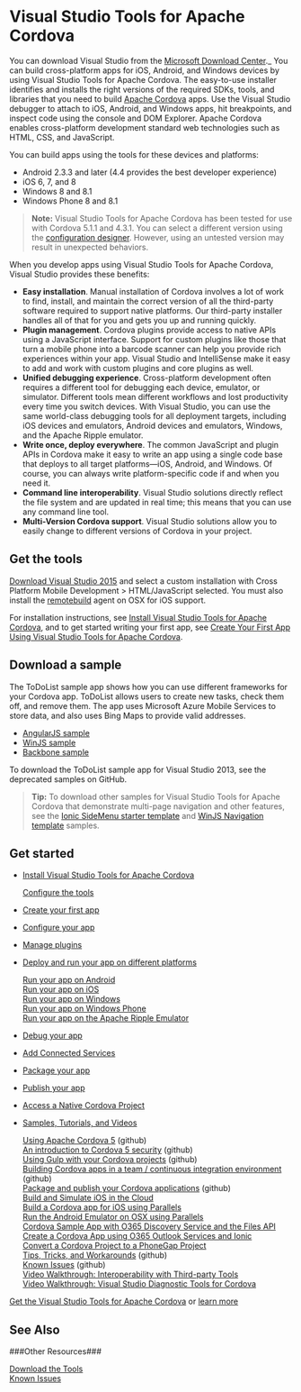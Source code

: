 <properties
   pageTitle="Visual Studio Tools for Apache Cordova | Cordova"
   description="description"
   services="na"
   documentationCenter=""
   authors="Mikejo5000"
   tags=""/>
<tags
   ms.service="na"
   ms.devlang="javascript"
   ms.topic="article"
   ms.tgt_pltfrm="mobile-multiple"
   ms.workload="na"
   ms.date="09/10/2015"
   ms.author="mikejo"/>

# Visual Studio Tools for Apache Cordova #

You can download Visual Studio from the [Microsoft Download Center](http://go.microsoft.com/fwlink/p/?linkid=517106)._ You can build cross-platform apps for iOS, Android, and Windows devices by using Visual Studio Tools for Apache Cordova. The easy-to-use installer identifies and installs the right versions of the required SDKs, tools, and libraries that you need to build [Apache Cordova](http://cordova.apache.org/) apps. Use the Visual Studio debugger to attach to iOS, Android, and Windows apps, hit breakpoints, and inspect code using the console and DOM Explorer. Apache Cordova enables cross-platform development standard web technologies such as HTML, CSS, and JavaScript.

You can build apps using the tools for these devices and platforms:

* Android 2.3.3 and later (4.4 provides the best developer experience)
* iOS 6, 7, and 8
* Windows 8 and 8.1
* Windows Phone 8 and 8.1

>**Note:**
Visual Studio Tools for Apache Cordova has been tested for use with Cordova 5.1.1 and 4.3.1\. You can select a different version using the [configuration designer](configure-vs-tools-apache-cordova.md). However, using an untested version may result in unexpected behaviors.

When you develop apps using Visual Studio Tools for Apache Cordova, Visual Studio provides these benefits:



* **Easy installation**. Manual installation of Cordova involves a lot of work to find, install, and maintain the correct version of all the third-party software required to support native platforms. Our third-party installer handles all of that for you and gets you up and running quickly.
* **Plugin management**. Cordova plugins provide access to native APIs using a JavaScript interface. Support for custom plugins like those that turn a mobile phone into a barcode scanner can help you provide rich experiences within your app. Visual Studio and IntelliSense make it easy to add and work with custom plugins and core plugins as well.
* **Unified debugging experience**. Cross-platform development often requires a different tool for debugging each device, emulator, or simulator. Different tools mean different workflows and lost productivity every time you switch devices. With Visual Studio, you can use the same world-class debugging tools for all deployment targets, including iOS devices and emulators, Android devices and emulators, Windows, and the Apache Ripple emulator.
* **Write once, deploy everywhere**. The common JavaScript and plugin APIs in Cordova make it easy to write an app using a single code base that deploys to all target platforms—iOS, Android, and Windows. Of course, you can always write platform-specific code if and when you need it.
* **Command line interoperability**. Visual Studio solutions directly reflect the file system and are updated in real time; this means that you can use any command line tool.
* **Multi-Version Cordova support**. Visual Studio solutions allow you to easily change to different versions of Cordova in your project.

## Get the tools ##

[Download Visual Studio 2015](http://aka.ms/mchm38) and select a custom installation with Cross Platform Mobile Development > HTML/JavaScript selected. You must also install the [remotebuild](https://www.npmjs.com/package/remotebuild) agent on OSX for iOS support.

For installation instructions, see [Install Visual Studio Tools for Apache Cordova](install-vs-tools-apache-cordova.md), and to get started writing your first app, see [Create Your First App Using Visual Studio Tools for Apache Cordova](create-first-app-using-vs-tools-apache-cordova.md).

## Download a sample ##

The ToDoList sample app shows how you can use different frameworks for your Cordova app. ToDoList allows users to create new tasks, check them off, and remove them. The app uses Microsoft Azure Mobile Services to store data, and also uses Bing Maps to provide valid addresses.

* [AngularJS sample](http://go.microsoft.com/fwlink/p/?LinkID=398516)
* [WinJS sample](http://go.microsoft.com/fwlink/p/?LinkID=398518)
* [Backbone sample](http://go.microsoft.com/fwlink/p/?LinkID=398517)

To download the ToDoList sample app for Visual Studio 2013, see the deprecated samples on GitHub.

>**Tip:**
To download other samples for Visual Studio Tools for Apache Cordova that demonstrate multi-page navigation and other features, see the [Ionic SideMenu starter template](http://go.microsoft.com/fwlink/p/?LinkID=544745) and [WinJS Navigation template](http://go.microsoft.com/fwlink/p/?LinkID=544743) samples.

## Get started ##

* [Install Visual Studio Tools for Apache Cordova](create-first-app-using-vs-tools-apache-cordova.md)

    [Configure the tools](configure-vs-tools-apache-cordova.md)  

* [Create your first app](https://msdn.microsoft.com/en-us/library/dn757057.aspx)

* [Configure your app](./develop-apps/configure-app.md)
* [Manage plugins](./develop-apps/manage-plugins.md)

* [Deploy and run your app on different platforms](./develop-apps/deploy-and-run-app.md)  

     [Run your app on Android](./develop-apps/run-app-apache.md)  
     [Run your app on iOS](./develop-apps/run-app-ios.md)   
     [Run your app on Windows](./develop-apps/run-app-windows.md)  
     [Run your app on Windows Phone](./develop-apps/run-app-windows-phone.md)  
     [Run your app on the Apache Ripple Emulator](./develop-apps/run-app-ripple-simulator.md)
* [Debug your app](https://msdn.microsoft.com/en-us/library/dn757061.aspx)

* [Add Connected Services](./develop-apps/add-connected-services.md)

* [Package your app](./package-and-publish/package-app-built-with-visual-studio.md)

* [Publish your app](./package-and-publish/publish-app-built-with-visual-studio.md)

* [Access a Native Cordova Project](./develop-apps/access-native-cordova-project.md)

* [Samples, Tutorials, and Videos](https://msdn.microsoft.com/en-us/library/dn848421.aspx)  

     [Using Apache Cordova 5](http://go.microsoft.com/fwlink/p/?LinkID=618470) (github)  
     [An introduction to Cordova 5 security](http://go.microsoft.com/fwlink/p/?LinkID=617521) (github)  
     [Using Gulp with your Cordova projects](http://go.microsoft.com/fwlink/p/?LinkID=533767) (github)  
     [Building Cordova apps in a team / continuous integration environment](http://go.microsoft.com/fwlink/p/?LinkID=533743) (github)  
     [Package and publish your Cordova applications](https://github.com/Microsoft/cordova-docs/blob/master/tutorial-package-publish) (github)  
     [Build and Simulate iOS in the Cloud](https://msdn.microsoft.com/en-us/library/dn858446.aspx)  
     [Build a Cordova app for iOS using Parallels](https://msdn.microsoft.com/en-us/library/dn878133.aspx)   
     [Run the Android Emulator on OSX using Parallels](https://msdn.microsoft.com/en-us/library/dn913137.aspx)  
     [Cordova Sample App with O365 Discovery Service and the Files API](https://msdn.microsoft.com/en-us/library/dn848423.aspx)  
     [Create a Cordova App using O365 Outlook Services and Ionic](https://msdn.microsoft.com/en-us/library/dn911025.aspx)  
     [Convert a Cordova Project to a PhoneGap Project](https://msdn.microsoft.com/en-us/library/dn859242.aspx)  
     [Tips, Tricks, and Workarounds](http://go.microsoft.com/fwlink/p/?LinkID=618469) (github)  
     [Known Issues](http://go.microsoft.com/fwlink/p/?LinkID=618471) (github)  
     [Video Walkthrough: Interoperability with Third-party Tools](https://msdn.microsoft.com/en-us/library/mt162214.aspx)  
     [Video Walkthrough: Visual Studio Diagnostic Tools for Cordova](https://msdn.microsoft.com/en-us/library/mt162216.aspx)  

[Get the Visual Studio Tools for Apache Cordova](http://aka.ms/mchm38) or [learn more](https://www.visualstudio.com/cordova-vs.aspx)

## See Also ##

###Other Resources###

[Download the Tools](http://aka.ms/mchm38)  
[Known Issues](http://go.microsoft.com/fwlink/p/?linkid=398782)  
